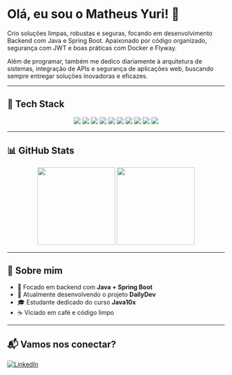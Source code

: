 # Olá, eu sou o Matheus Yuri! 👋

Crio soluções limpas, robustas e seguras, focando em desenvolvimento Backend com Java e Spring Boot. Apaixonado por código organizado, segurança com JWT e boas práticas com Docker e Flyway.

Além de programar, também me dedico diariamente à arquitetura de sistemas, integração de APIs e segurança de aplicações web, buscando sempre entregar soluções inovadoras e eficazes.

---

## 🚀 Tech Stack

<div align="center">
  <!-- Backend -->
  <img src="https://img.shields.io/badge/Java-ED8B00?style=for-the-badge&logo=java&logoColor=white"/>
  <img src="https://img.shields.io/badge/Spring_Boot-6DB33F?style=for-the-badge&logo=spring-boot&logoColor=white"/>
  <img src="https://img.shields.io/badge/Spring_Security-6DB33F?style=for-the-badge&logo=spring-security&logoColor=white"/>
  <img src="https://img.shields.io/badge/JWT-000000?style=for-the-badge&logo=jsonwebtokens&logoColor=white"/>

  <!-- DevOps / Infra -->
  <img src="https://img.shields.io/badge/Docker-2496ED?style=for-the-badge&logo=docker&logoColor=white"/>
  <img src="https://img.shields.io/badge/Flyway-CC0000?style=for-the-badge&logo=flyway&logoColor=white"/>

  <!-- DB -->
  <img src="https://img.shields.io/badge/PostgreSQL-336791?style=for-the-badge&logo=postgresql&logoColor=white"/>

  <!-- Outras -->
  <img src="https://img.shields.io/badge/Git-F05032?style=for-the-badge&logo=git&logoColor=white"/>
  <img src="https://img.shields.io/badge/Maven-C71A36?style=for-the-badge&logo=apachemaven&logoColor=white"/>
  <img src="https://img.shields.io/badge/IntelliJ_IDEA-000000?style=for-the-badge&logo=intellijidea&logoColor=white"/>
</div>

---

## 📊 GitHub Stats

<div align="center">
  <img height="180em" src="https://github-readme-stats.vercel.app/api?username=MatheusYurirs&show_icons=true&theme=tokyonight&count_private=true"/>
  <img height="180em" src="https://github-readme-stats.vercel.app/api/top-langs/?username=MatheusYurirs&layout=compact&theme=tokyonight"/>
</div>

---

## 💬 Sobre mim

- 🌟 Focado em backend com **Java + Spring Boot**
- 🚀 Atualmente desenvolvendo o projeto **DailyDev**
- 🎓 Estudante dedicado do curso **Java10x**
- ☕ Viciado em café e código limpo

---

## 📬 Vamos nos conectar?

[![LinkedIn](https://img.shields.io/badge/-LinkedIn-0A66C2?style=for-the-badge&logo=linkedin&logoColor=white)](https://www.linkedin.com/in/matheus-yuri-silva/)


